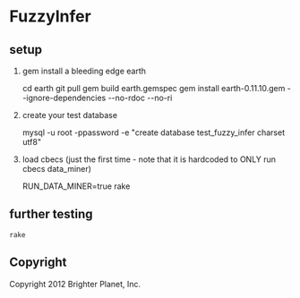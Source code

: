 # FuzzyInfer

## setup

1. gem install a bleeding edge earth

    cd earth
    git pull
    gem build earth.gemspec
    gem install earth-0.11.10.gem --ignore-dependencies --no-rdoc --no-ri

2. create your test database

    mysql -u root -ppassword -e "create database test_fuzzy_infer charset utf8"

3. load cbecs (just the first time - note that it is hardcoded to ONLY run cbecs data_miner)

   RUN_DATA_MINER=true rake

## further testing

    rake

## Copyright

Copyright 2012 Brighter Planet, Inc.
